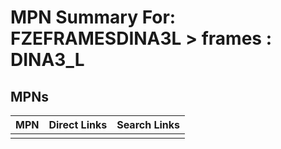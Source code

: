 



# MPN Summary For: FZEFRAMESDINA3L > frames : DINA3_L

## MPNs
  

|MPN|Direct Links|Search Links|
| :--- | :--- | :--- |
||||
